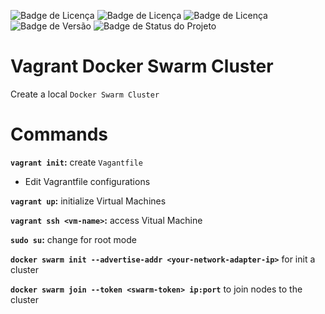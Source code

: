 ![Badge de Licença](https://img.shields.io/badge/Vagrant-2.4.2-blue.svg?style=flat-square&logo=vagrant)
![Badge de Licença](https://img.shields.io/badge/Docker-27.2.0-blue.svg?style=flat-square&logo=docker)
![Badge de Licença](https://img.shields.io/badge/VirtualBox-7.1.4-blue.svg?style=flat-square&logo=virtualbox)
![Badge de Versão](https://img.shields.io/badge/app-v_1.0.0-green.svg?style=flat-square&logo=app)
![Badge de Status do Projeto](https://img.shields.io/badge/status-training-blue.svg?style=flat-square)

# Vagrant Docker Swarm Cluster
Create a local `Docker Swarm Cluster`

# Commands

**`vagrant init`:** create `Vagantfile`
  
  - Edit Vagrantfile configurations

**`vagrant up`:** initialize Virtual Machines

**`vagrant ssh <vm-name>`:** access Vitual Machine

**`sudo su`:** change for root mode

**`docker swarm init --advertise-addr <your-network-adapter-ip>`** for init a cluster

**`docker swarm join --token <swarm-token> ip:port`** to join nodes to the cluster
